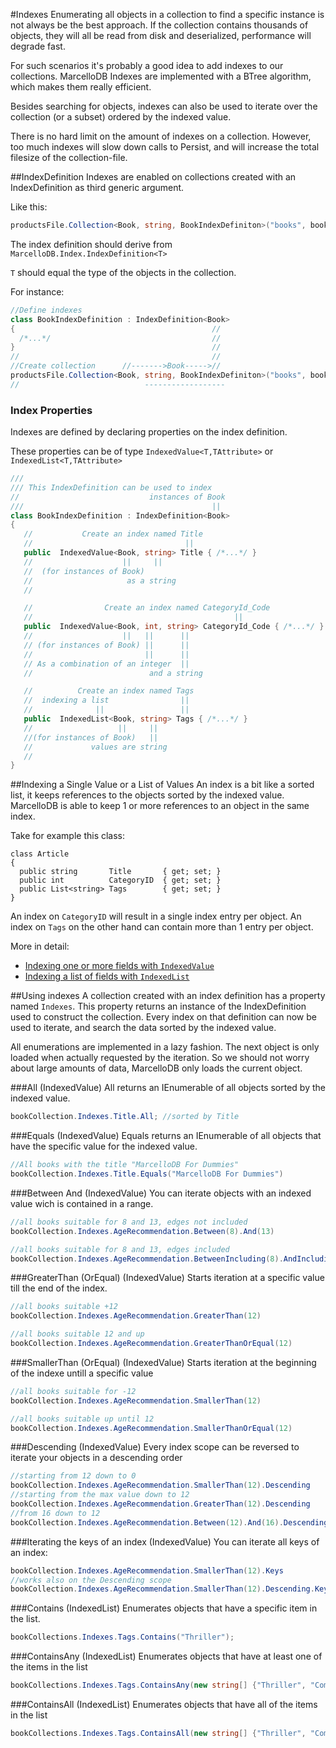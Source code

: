 #Indexes
Enumerating all objects in a collection to find a specific instance is not always be the best approach.
If the collection contains thousands of objects, they will all be read from disk and deserialized,  performance will degrade fast.

For such scenarios it's probably a good idea to add indexes to our collections.
MarcelloDB Indexes are implemented with a BTree algorithm, which makes them really efficient.

Besides searching for objects, indexes can also be used to iterate over the collection (or a subset) ordered by the indexed value.

There is no hard limit on the amount of indexes on a collection. However, too much indexes will slow down calls to Persist, and will increase the total filesize of the collection-file.

##IndexDefinition
Indexes are enabled on collections created with an IndexDefinition as third generic argument.

Like this:
```cs
productsFile.Collection<Book, string, BookIndexDefiniton>("books", book => book.Id);
```

The index definition should derive from `MarcelloDB.Index.IndexDefinition<T>`

```T``` should equal the type of the objects in the collection.

For instance:

```cs
//Define indexes
class BookIndexDefinition : IndexDefinition<Book>
{                                            //
  /*...*/                                    //
}                                            //
//                                           //
//Create collection      //------->Book----->//
productsFile.Collection<Book, string, BookIndexDefiniton>("books", book => book.Id);
//                            ------------------
```

### Index Properties
Indexes are defined by declaring properties on the index definition.

These properties can be of type `IndexedValue<T,TAttribute>` or `IndexedList<T,TAttribute>`

```cs
///
/// This IndexDefinition can be used to index
//                             instances of Book
///                                          ||
class BookIndexDefinition : IndexDefinition<Book>
{
   //           Create an index named Title
   //                                  ||
   public  IndexedValue<Book, string> Title { /*...*/ }
   //                    ||     ||
   //  (for instances of Book)
   //                     as a string
   //

   //                Create an index named CategoryId_Code
   //                                             ||
   public  IndexedValue<Book, int, string> CategoryId_Code { /*...*/ }
   //                    ||   ||      ||
   // (for instances of Book) ||      ||
   //                         ||      ||
   // As a combination of an integer  ||
   //                          and a string

   //          Create an index named Tags
   //  indexing a list                ||
   //              ||                 ||
   public  IndexedList<Book, string> Tags { /*...*/ }
   //                   ||     ||
   //(for instances of Book)   ||
   //             values are string
   //
}
```


##Indexing a Single Value or a List of Values
An index is a bit like a sorted list, it keeps references to the objects sorted by the indexed value.
MarcelloDB is able to keep 1 or more references to an object in the same index.

Take for example this class:
```
class Article
{
  public string       Title       { get; set; }
  public int          CategoryID  { get; set; }
  public List<string> Tags        { get; set; }
}
```

An index on `CategoryID` will result in a single index entry per object.
An index on `Tags` on the other hand can contain more than 1 entry per object.

More in detail:
* [Indexing one or more fields with ```IndexedValue``` ](indexing/indexed_value.md)
* [Indexing a list of fields with ```IndexedList```](indexing/indexed_list.md)


##Using indexes
A collection created with an index definition has a property named `Indexes`.
This property returns an instance of the IndexDefinition used to construct the collection.
Every index on that definition can now be used to iterate, and search the data sorted by the indexed value.

All enumerations are implemented in a lazy fashion. The next object is only loaded when actually requested by the iteration.
So we should not worry about large amounts of data, MarcelloDB only loads the current object.


###All (IndexedValue)
All returns an IEnumerable<T> of all objects sorted by the indexed value.
```cs
bookCollection.Indexes.Title.All; //sorted by Title
```

###Equals (IndexedValue)
Equals returns an IEnumerable<T> of all objects that have the specific value for the indexed value.
```cs
//All books with the title "MarcelloDB For Dummies"
bookCollection.Indexes.Title.Equals("MarcelloDB For Dummies")
```

###Between And (IndexedValue)
You can iterate objects with an indexed value wich is contained in a range.

```cs
//all books suitable for 8 and 13, edges not included
bookCollection.Indexes.AgeRecommendation.Between(8).And(13)
```

```cs
//all books suitable for 8 and 13, edges included
bookCollection.Indexes.AgeRecommendation.BetweenIncluding(8).AndIncluding(13)
```

###GreaterThan (OrEqual) (IndexedValue)
Starts iteration at a specific value till the end of the index.
```cs
//all books suitable +12
bookCollection.Indexes.AgeRecommendation.GreaterThan(12)
```
```cs
//all books suitable 12 and up
bookCollection.Indexes.AgeRecommendation.GreaterThanOrEqual(12)
```

###SmallerThan (OrEqual) (IndexedValue)
Starts iteration at the beginning of the indexe untill a specific value
```cs
//all books suitable for -12
bookCollection.Indexes.AgeRecommendation.SmallerThan(12)
```
```cs
//all books suitable up until 12
bookCollection.Indexes.AgeRecommendation.SmallerThanOrEqual(12)
```

###Descending (IndexedValue)
Every index scope can be reversed to iterate your objects in a descending order
```cs
//starting from 12 down to 0
bookCollection.Indexes.AgeRecommendation.SmallerThan(12).Descending
//starting from the max value down to 12
bookCollection.Indexes.AgeRecommendation.GreaterThan(12).Descending
//from 16 down to 12
bookCollection.Indexes.AgeRecommendation.Between(12).And(16).Descending
```
###Iterating the keys of an index (IndexedValue)
You can iterate all keys of an index:
```cs
bookCollection.Indexes.AgeRecommendation.SmallerThan(12).Keys
//works also on the Descending scope
bookCollection.Indexes.AgeRecommendation.SmallerThan(12).Descending.Keys
```

###Contains (IndexedList)
Enumerates objects that have a specific item in the list.
```cs
bookCollections.Indexes.Tags.Contains("Thriller");
```

###ContainsAny (IndexedList)
Enumerates objects that have at least one of the items in the list
```cs
bookCollections.Indexes.Tags.ContainsAny(new string[] {"Thriller", "Comedy"});
```

###ContainsAll (IndexedList)
Enumerates objects that have all of the items in the list
```cs
bookCollections.Indexes.Tags.ContainsAll(new string[] {"Thriller", "Comedy"});
```

